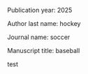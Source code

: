 Publication year: 2025

Author last name: hockey

Journal name: soccer

Manuscript title: baseball


test
